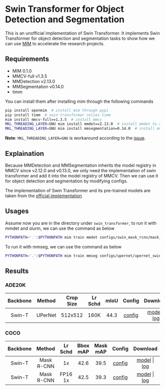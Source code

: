 # Swin Transformer for Object Detection and Segmentation

This is an unofficial implementation of Swin Transformer.
It implements Swin Transformer for object detection and segmentation tasks to show how we can use [MIM](https://github.com/open-mmlab/mim) to accelerate the research projects.

## Requirements

- MIM 0.1.0
- MMCV-full v1.3.5
- MMDetection v2.13.0
- MMSegmentation v0.14.0
- timm

You can install them after installing mim through the following commands

```bash
pip install openmim  # install mim through pypi
pip install timm  # swin transformer relies timm
mim install mmcv-full==1.3.5  # install mmcv
MKL_THREADING_LAYER=GNU mim install mmdet==2.13.0  # install mmdet to run object detection
MKL_THREADING_LAYER=GNU mim install mmsegmentation=0.14.0  # install mmseg to run semantic segmentation
```

**Note**: `MKL_THREADING_LAYER=GNU` is workaround according to the [issue](https://github.com/pytorch/pytorch/issues/37377).

## Explaination

Because MMDetection and MMSegmentation inherits the model registry in MMCV since v2.12.0 and v0.13.0, we only need the implementation of swin transformer and add it into the model registry of MMCV. Then we can use it for object detection and segmentation by modifying configs.

The implementation of Swin Transformer and its pre-trained models are taken from the [official implementation](https://github.com/microsoft/Swin-Transformer)

## Usages

Assume now you are in the directory under `swin_transformer`, to run it with mmdet and slurm, we can use the command as below

```bash
PYTHONPATH='.':$PYTHONPATH mim train mmdet configs/swin_mask_rcnn/mask_rcnn_swim-t-p4-w7_fpn_fp16_1x_coco.py --work-dir ../work_dir/mask_rcnn_swim-t-p4-w7_fpn_fp16_1x_coco.py --launcher slurm --partition $PARTITION --gpus 8 --gpus-per-node 8  --srun-args ${SRUN_ARGS}
```

To run it with mmseg, we can use the command as below

```bash
PYTHONPATH='.':$PYTHONPATH mim train mmseg configs/upernet/upernet_swin-t_512x512_160k_8x2_ade20k.py --work-dir ../work_dir/upernet_swin-t_512x512_160k_8x2_ade20k.py --launcher slurm --partition $PARTITION --gpus 8 --gpus-per-node 8 --srun-args ${SRUN_ARGS}
```


## Results

### ADE20K

| Backbone | Method | Crop Size | Lr Schd | mIoU | Config | Download |
| :---: | :---: | :---: | :---: | :---: | :---: | :---: |
| Swin-T | UPerNet | 512x512 | 160K | 44.3 | [config](swin_transformer/configs/swin_upernet/upernet_swin-t_512x512_160k_8x2_ade20k.py) | [model]() &#124;  [log]() |

### COCO

| Backbone | Method | Lr Schd | Bbox mAP | Mask mAP| Config | Download |
| :---: | :---: | :---: | :---: | :---: | :---: | :---: |
| Swin-T | Mask R-CNN | 1x| 42.6| 39.5 |[config](swin_transformer/configs/swin_mask_rcnn/mask_rcnn_swim-t-p4-w7_fpn_1x_coco.py) | [model]() &#124;  [log]() |
| Swin-T | Mask R-CNN | FP16 1x| 42.5|39.3 |[config](swin_transformer/configs/swin_mask_rcnn/mask_rcnn_swim-t-p4-w7_fpn_fp16_1x_coco.py) | [model]() &#124;  [log]() |
